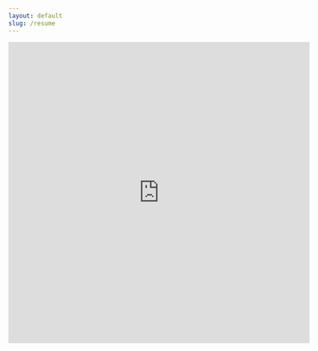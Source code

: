 ```yaml
---
layout: default
slug: /resume
---
```

<embed src="https://ianyilin.github.io/assets/pdf/resume.pdf" width="600px" height="600px" />
